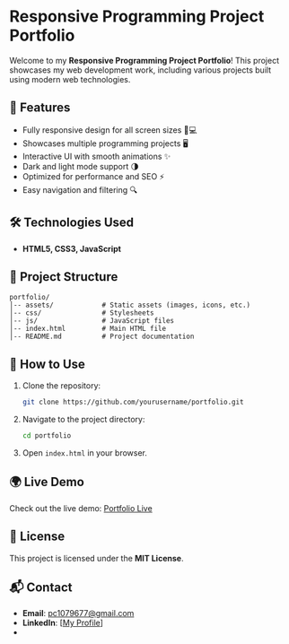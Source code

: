 # Responsive Programming Project Portfolio

Welcome to my **Responsive Programming Project Portfolio**! This project showcases my web development work, including various projects built using modern web technologies.

## 🚀 Features
- Fully responsive design for all screen sizes 📱💻
- Showcases multiple programming projects 🖥️
- Interactive UI with smooth animations ✨
- Dark and light mode support 🌗
- Optimized for performance and SEO ⚡
- Easy navigation and filtering 🔍

## 🛠️ Technologies Used
- **HTML5, CSS3, JavaScript**

## 📂 Project Structure
```
portfolio/
│-- assets/            # Static assets (images, icons, etc.)
│-- css/               # Stylesheets
│-- js/                # JavaScript files
│-- index.html         # Main HTML file
│-- README.md          # Project documentation
```

## 🎨 How to Use
1. Clone the repository:
   ```sh
   git clone https://github.com/yourusername/portfolio.git
   ```
2. Navigate to the project directory:
   ```sh
   cd portfolio
   ```
3. Open `index.html` in your browser.

## 🌍 Live Demo
Check out the live demo: [Portfolio Live](https://your-portfolio-link.com)

## 📜 License
This project is licensed under the **MIT License**.

## 📬 Contact
- **Email**: pc1079677@gmail.com
- **LinkedIn**: [[My Profile](https://linkedin.com/in/yourprofile](https://www.linkedin.com/in/prakash-singh-8a6b18338/))]
- 
